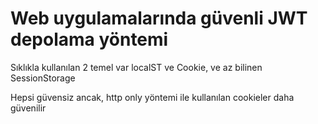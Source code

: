 # Web uygulamalarında güvenli JWT depolama yöntemi


Sıklıkla kullanılan 2 temel var localST ve Cookie, ve az bilinen SessionStorage 

Hepsi güvensiz ancak, http only yöntemi ile kullanılan cookieler daha güvenilir